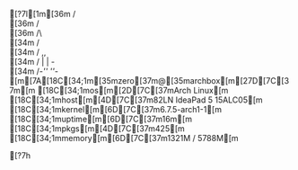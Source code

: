 [?7l[1m[36m       /\
[36m      /  \
[36m     /\   \
[34m    /      \
[34m   /   ,,   \
[34m  /   |  |  -\
[34m /_-''    ''-_\
[m[7A[18C[34;1m[35mzero[37m@[35marchbox[m[27D[7C[37m[m
[18C[34;1mos[m[2D[7C[37mArch Linux[m
[18C[34;1mhost[m[4D[7C[37m82LN IdeaPad 5 15ALC05[m
[18C[34;1mkernel[m[6D[7C[37m6.7.5-arch1-1[m
[18C[34;1muptime[m[6D[7C[37m16m[m
[18C[34;1mpkgs[m[4D[7C[37m425[m
[18C[34;1mmemory[m[6D[7C[37m1321M / 5788M[m

[?7h